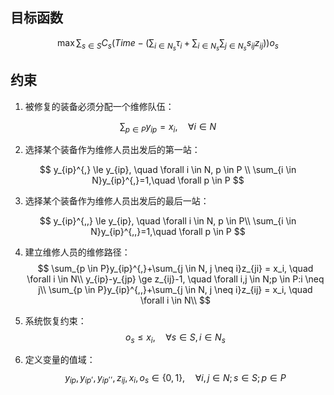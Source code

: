 ## 目标函数 ##

$$
\max \sum_{s \in S}C_s(Time-(\sum_{i \in N_s}\tau_i+\sum_{i\in N_s}\sum_{j \in N_s}s_{ij}z_{ij}))o_s
$$



## 约束 ##

1. 被修复的装备必须分配一个维修队伍：

$$
\sum_{p \in P}y_{ip}=x_i,\quad \forall i \in N
$$

2. 选择某个装备作为维修人员出发后的第一站：

$$
y_{ip}^{,} \le y_{ip}, \quad \forall i \in N, p \in P \\
\sum_{i \in N}y_{ip}^{,}=1,\quad \forall p \in P
$$

3.  选择某个装备作为维修人员出发后的最后一站：

$$
y_{ip}^{,,} \le y_{ip}, \quad \forall i \in N, p \in P\\
\sum_{i \in N}y_{ip}^{,,}=1,\quad \forall p \in P
$$

4. 建立维修人员的维修路径：
   $$
   \sum_{p \in P}y_{ip}^{,}+\sum_{j \in N, j \neq i}z_{ji} = x_i, \quad \forall i \in N\\
   y_{ip}-y_{jp} \ge z_{ij}-1, \quad \forall i,j \in N;p \in P:i \neq j\\
   \sum_{p \in P}y_{ip}^{,,}+\sum_{j \in N, j \neq i}z_{ij} = x_i, \quad \forall i \in N\\
   $$
   
5. 系统恢复约束：
   $$
   o_s \le x_i, \quad \forall s \in S, i \in N_s
   $$
   
6. 定义变量的值域：
   $$
   y_{ip},y_{ip}^,,y_{ip}^{,,},z_{ij},x_i,o_s \in \{0,1\}, \quad \forall i,j \in N; s \in S; p \in P
   $$

